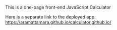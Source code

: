 This is a one-page front-end JavaScript Calculator

Here is a separate link to the deployed app:
https://aramattamara.github.io/calculator.github.io/
